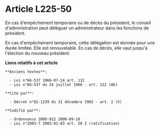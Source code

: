# Article L225-50

En cas d'empêchement temporaire ou de décès du président, le conseil d'administration peut déléguer un administrateur dans
les fonctions de président.

En cas d'empêchement temporaire, cette délégation est donnée pour une durée limitée. Elle est renouvelable. En cas de décès,
elle vaut jusqu'à l'élection du nouveau président.

**Liens relatifs à cet article**

	**Anciens textes**:

	  - Loi n°66-537 1966-07-24 art. 112
	  - Loi n°66-537 du 24 juillet 1966 - art. 112 (Ab)

	**Cité par**:

	  - Décret n°82-1239 du 31 décembre 1982 - art. 2 (V)

	**Codifié par**:

	  - Ordonnance 2000-912 2000-09-18
	  - Loi n°2003-7 2003-01-03 art. 50 I (ratification)
